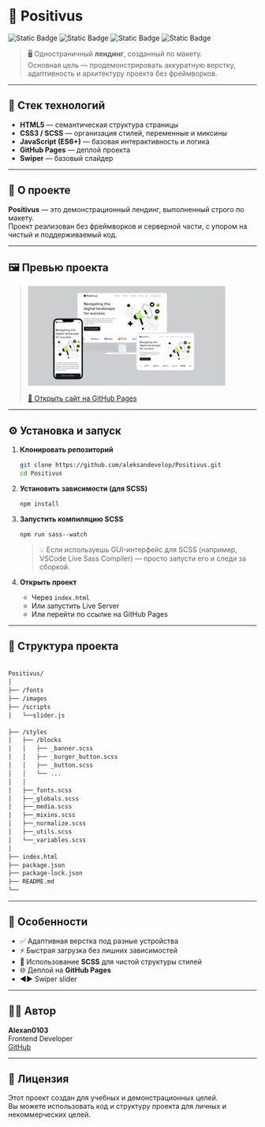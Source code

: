 # 🌿 Positivus



![Static Badge](https://img.shields.io/badge/project-landing-green)
![Static Badge](https://img.shields.io/badge/html-css-orange)
![Static Badge](https://img.shields.io/badge/js-vanilla-yellow)
![Static Badge](https://img.shields.io/badge/deploy-github--pages-blue)

> 🖥️ Одностраничный **лендинг**, созданный по макету.  
> Основная цель — продемонстрировать аккуратную верстку, адаптивность и архитектуру проекта без фреймворков.

---



## 🚀 Стек технологий

- **HTML5** — семантическая структура страницы  
- **CSS3 / SCSS** — организация стилей, переменные и миксины  
- **JavaScript (ES6+)** — базовая интерактивность и логика  
- **GitHub Pages** — деплой проекта
- **Swiper** — базовый слайдер

---

## 🧩 О проекте

**Positivus** — это демонстрационный лендинг, выполненный строго по макету.  
Проект реализован без фреймворков и серверной части, с упором на чистый и поддерживаемый код.

---

## 🖼️ Превью проекта

> ![maket.png](maket.png)
>
> [🔗 Открыть сайт на GitHub Pages](https://github.com/aleksandevelop/Positivus)

---

## ⚙️ Установка и запуск

1. **Клонировать репозиторий**
   ```bash
   git clone https://github.com/aleksandevelop/Positivus.git
   cd Positivus
   ```

2. **Установить зависимости (для SCSS)**
   ```bash
   npm install
   ```

3. **Запустить компиляцию SCSS**
   ```bash
   npm run sass--watch
   ```
   > 💡 Если используешь GUI-интерфейс для SCSS (например, VSCode Live Sass Compiler) — просто запусти его и следи за сборкой.

4. **Открыть проект**
   - Через `index.html`  
   - Или запустить Live Server  
   - Или перейти по ссылке на GitHub Pages

---

## 🧱 Структура проекта

```bash
  
Positivus/
│
├── /fonts
├── /images
├── /scripts
│   └──slider.js 

├── /styles
│   ├── /blocks
│   │   ├── _banner.scss
│   │   ├── _burger_button.scss
│   │   ├── _button.scss
│   │   └── ...
│   │
│   ├──_fonts.scss
│   ├──_globals.scss
│   ├──_media.scss
│   ├──_mixins.scss
│   ├──_normalize.scss
│   ├──_utils.scss
│   └──_variables.scss
│
├── index.html
├── package.json
├── package-lock.json
├── README.md
└── 
```


---

## 🎨 Особенности

- ✅ Адаптивная верстка под разные устройства  
- ⚡ Быстрая загрузка без лишних зависимостей  
- 🎯 Использование **SCSS** для чистой структуры стилей  
- 🌐 Деплой на **GitHub Pages**
- ◀️▶️ Swiper slider
---





## 👨‍💻 Автор

**Alexan0103**  
Frontend Developer  
[GitHub](https://github.com/aleksandevelop)

---

## 📜 Лицензия

Этот проект создан для учебных и демонстрационных целей.  
Вы можете использовать код и структуру проекта для личных и некоммерческих целей.
